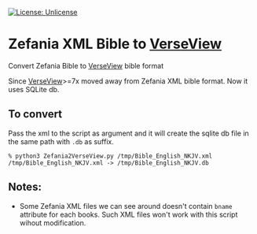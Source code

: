 [![License: Unlicense](https://img.shields.io/badge/license-Unlicense-blue.svg)](http://unlicense.org/)

# Zefania XML Bible to [VerseView](http://verseview.info/vv/)
Convert Zefania Bible to [VerseView](http://verseview.info/vv/) bible format

Since [VerseView](http://verseview.info/vv/)>=7x moved away from Zefania XML bible format. Now it uses SQLite db.

## To convert
Pass the xml to the script as argument and it will create the sqlite db file in the same path with `.db` as suffix.

    % python3 Zefania2VerseView.py /tmp/Bible_English_NKJV.xml
    /tmp/Bible_English_NKJV.xml -> /tmp/Bible_English_NKJV.db

Notes:
---
- Some Zefania XML files we can see around doesn't contain `bname` attribute for each books.
Such XML files won't work with this script wihout modification.
